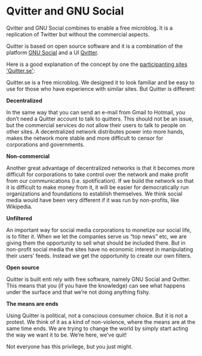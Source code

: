 # Qvitter and GNU Social

Qvitter and GNU Social combines to enable a free microblog. It is a replication of Twitter but without the commercial aspects. 

Quitter is based on open source software and it is a combination of the platform [GNU Social](https://gnu.io/social/) and a UI [Qvitter](https://git.gnu.io/h2p/Qvitter).

Here is a good explanation of the concept by one the [participanting sites 'Quitter.se'](http://enkompiskompis.se/en/quitter-se/):

>
Quitter.se is a free microblog. We designed it to look familiar and be easy to use for those who have experience with similar sites. But Quitter is different:
>
**Decentralized**
>
In the same way that you can send an e-mail from Gmail to Hotmail, you don’t need a Quitter account to talk to quitters. This should not be an issue, but the commercial services do not allow their users to talk to people on other sites. A decentralized network distributes power into more hands, makes the network more stable and more difficult to censor for corporations and governments.
>
**Non-commercial**
>
Another great advantage of decentralized networks is that it becomes more difficult for corporations to take control over the network and make profit from our communications (i.e. spotification). If we build the network so that it is difficult to make money from it, it will be easier for democratically run organizations and foundations to establish themselves. We think social media would have been very different if it was run by non-profits, like Wikipedia.
>
**Unfiltered**
>
An important way for social media corporations to monetize our social life, is to filter it. When we let the companies serve us “top news” etc, we are giving them the opportunity to sell what should be included there. But in non-profit social media the sites have no economic interest in manipulating their users’ feeds. Instead we get the opportunity to create our own filters.
>
**Open source**
>
Quitter is built enti
rely with free software, namely GNU Social and Qvitter. This means that you (if you have the knowledge) can see what happens under the surface and that we’re not doing anything fishy.
>
**The means are ends**
>
Using Quitter is political, not a conscious consumer choice. But it is not a protest. We think of it as a kind of non-violence, where the means are at the same time ends. We are trying to change the world by simply start acting the way we want it to be. We’re here, we’ve quit!
>
Not everyone has this privilege, but you just might.





